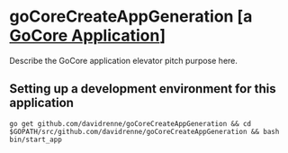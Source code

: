 # goCoreCreateAppGeneration [a [GoCore Application](https://github.com/DanielRenne/GoCore/ "GoCore Application")]

Describe the GoCore application elevator pitch purpose here.

## Setting up a development environment for this application ##

```
go get github.com/davidrenne/goCoreCreateAppGeneration && cd $GOPATH/src/github.com/davidrenne/goCoreCreateAppGeneration && bash bin/start_app
```
